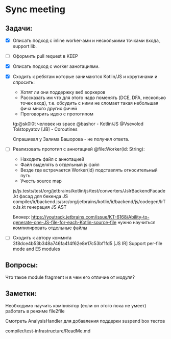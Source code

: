 # Sync meeting

## Задачи:

- [x] Описать подход с inline worker-ами и несколькими точками входа, support lib.
- [ ] Оформить pull request в KEEP
- [x] Описать подход с worker аанотациями.
- [x] Сходить к ребятам которые занимаются Kotlin/JS и корутинами и спросить:
  - Хотят ли они поддержку веб воркеров
  - Рассказать им что для этого надо поменять (DCE, DFA, несколько точек вход), т.е. обсудить с ними не сломает такая небольшая фича много других фичей
  - Проговорить идею с прототипом

  tg:@sk0l0t человек из space
  @bashor - Kotlin/JS
  @Vsevolod Tolstopyatov [JB] - Coroutines

  Спрашивал у Залима Башорова - не получил ответа.
- [ ] Реализовать прототип с аннотацией @file:Worker(id: String):
  - Находить файл с аннотацией
  - Файл выделять в отдельный js файл
  - Везде где встречается Worker(id) подставлять относительный путь
  - Учесть source map

  js/js.tests/test/org/jetbrains/kotlin/js/test/converters/JsIrBackendFacade.kt фасад для бекенда JS
  compiler/ir/backend.js/src/org/jetbrains/kotlin/ir/backend/js/codegen/IrToJs.kt генерация JS AST

  Блокер: https://youtrack.jetbrains.com/issue/KT-6168/Ability-to-generate-one-JS-file-for-each-Kotlin-source-file нужно научиться компилировать отдельные файлы

- [ ] Сходить к автору коммита 3f8dce4b53b348a746fa414f62e8e17c53bf1fd5 [JS IR] Support per-file mode and ES modules

## Вопросы:

Что такое module fragment и в чем его отличие от модуля?

## Заметки:

Необходимо научить компилятор (если он этого пока не умеет) работать в режиме file2file

Смотреть AnalysisHandler для добавления поддерки suspend box тестов

compiler/test-infrastructure/ReadMe.md